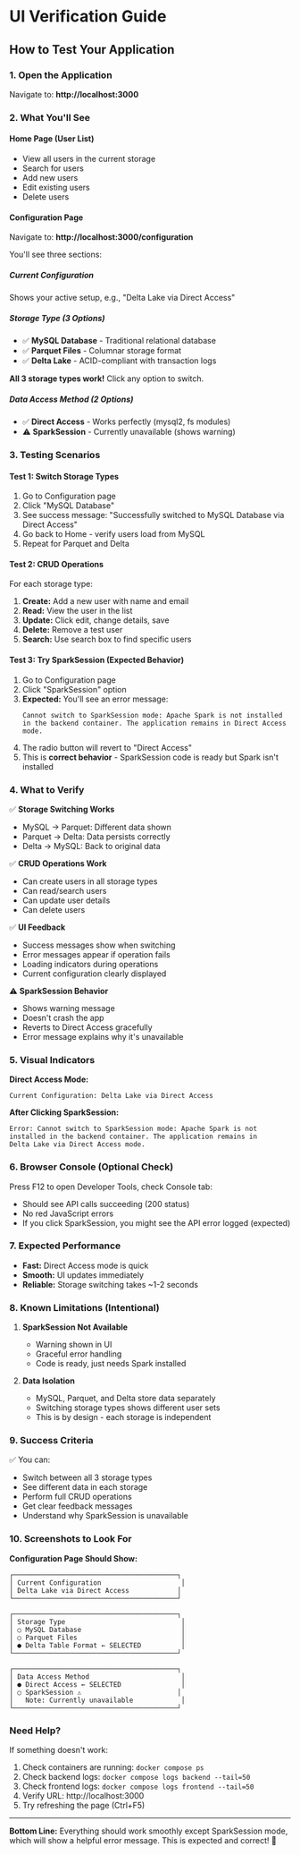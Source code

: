 # UI Verification Guide

## How to Test Your Application

### 1. Open the Application
Navigate to: **http://localhost:3000**

### 2. What You'll See

#### Home Page (User List)
- View all users in the current storage
- Search for users
- Add new users
- Edit existing users
- Delete users

#### Configuration Page
Navigate to: **http://localhost:3000/configuration**

You'll see three sections:

##### Current Configuration
Shows your active setup, e.g., "Delta Lake via Direct Access"

##### Storage Type (3 Options)
- ✅ **MySQL Database** - Traditional relational database
- ✅ **Parquet Files** - Columnar storage format
- ✅ **Delta Lake** - ACID-compliant with transaction logs

**All 3 storage types work!** Click any option to switch.

##### Data Access Method (2 Options)
- ✅ **Direct Access** - Works perfectly (mysql2, fs modules)
- ⚠️ **SparkSession** - Currently unavailable (shows warning)

### 3. Testing Scenarios

#### Test 1: Switch Storage Types
1. Go to Configuration page
2. Click "MySQL Database"
3. See success message: "Successfully switched to MySQL Database via Direct Access"
4. Go back to Home - verify users load from MySQL
5. Repeat for Parquet and Delta

#### Test 2: CRUD Operations
For each storage type:
1. **Create:** Add a new user with name and email
2. **Read:** View the user in the list
3. **Update:** Click edit, change details, save
4. **Delete:** Remove a test user
5. **Search:** Use search box to find specific users

#### Test 3: Try SparkSession (Expected Behavior)
1. Go to Configuration page
2. Click "SparkSession" option
3. **Expected:** You'll see an error message:
   ```
   Cannot switch to SparkSession mode: Apache Spark is not installed 
   in the backend container. The application remains in Direct Access mode.
   ```
4. The radio button will revert to "Direct Access"
5. This is **correct behavior** - SparkSession code is ready but Spark isn't installed

### 4. What to Verify

✅ **Storage Switching Works**
- MySQL → Parquet: Different data shown
- Parquet → Delta: Data persists correctly
- Delta → MySQL: Back to original data

✅ **CRUD Operations Work**
- Can create users in all storage types
- Can read/search users
- Can update user details
- Can delete users

✅ **UI Feedback**
- Success messages show when switching
- Error messages appear if operation fails
- Loading indicators during operations
- Current configuration clearly displayed

⚠️ **SparkSession Behavior**
- Shows warning message
- Doesn't crash the app
- Reverts to Direct Access gracefully
- Error message explains why it's unavailable

### 5. Visual Indicators

**Direct Access Mode:**
```
Current Configuration: Delta Lake via Direct Access
```

**After Clicking SparkSession:**
```
Error: Cannot switch to SparkSession mode: Apache Spark is not 
installed in the backend container. The application remains in 
Delta Lake via Direct Access mode.
```

### 6. Browser Console (Optional Check)

Press F12 to open Developer Tools, check Console tab:
- Should see API calls succeeding (200 status)
- No red JavaScript errors
- If you click SparkSession, you might see the API error logged (expected)

### 7. Expected Performance

- **Fast:** Direct Access mode is quick
- **Smooth:** UI updates immediately
- **Reliable:** Storage switching takes ~1-2 seconds

### 8. Known Limitations (Intentional)

1. **SparkSession Not Available**
   - Warning shown in UI
   - Graceful error handling
   - Code is ready, just needs Spark installed

2. **Data Isolation**
   - MySQL, Parquet, and Delta store data separately
   - Switching storage types shows different user sets
   - This is by design - each storage is independent

### 9. Success Criteria

✅ You can:
- Switch between all 3 storage types
- See different data in each storage
- Perform full CRUD operations
- Get clear feedback messages
- Understand why SparkSession is unavailable

### 10. Screenshots to Look For

**Configuration Page Should Show:**
```
┌─────────────────────────────────────────┐
│ Current Configuration                    │
│ Delta Lake via Direct Access            │
└─────────────────────────────────────────┘

┌─────────────────────────────────────────┐
│ Storage Type                             │
│ ○ MySQL Database                         │
│ ○ Parquet Files                          │
│ ● Delta Table Format ← SELECTED          │
└─────────────────────────────────────────┘

┌─────────────────────────────────────────┐
│ Data Access Method                       │
│ ● Direct Access ← SELECTED               │
│ ○ SparkSession ⚠️                        │
│   Note: Currently unavailable            │
└─────────────────────────────────────────┘
```

### Need Help?

If something doesn't work:
1. Check containers are running: `docker compose ps`
2. Check backend logs: `docker compose logs backend --tail=50`
3. Check frontend logs: `docker compose logs frontend --tail=50`
4. Verify URL: http://localhost:3000
5. Try refreshing the page (Ctrl+F5)

---

**Bottom Line:** Everything should work smoothly except SparkSession mode, which will show a helpful error message. This is expected and correct! 🎉
